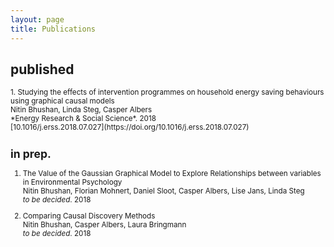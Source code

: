 ```yaml
---
layout: page
title: Publications
---
```


## published
<small>
1. Studying the effects of intervention programmes on household energy saving behaviours using graphical causal models<br>
Nitin Bhushan, Linda Steg, Casper Albers<br>
*Energy Research & Social Science*. 2018 <br>
[10.1016/j.erss.2018.07.027](https://doi.org/10.1016/j.erss.2018.07.027)


## in prep.
1. The Value of the Gaussian Graphical Model to Explore Relationships between variables in Environmental Psychology<br>
Nitin Bhushan, Florian Mohnert, Daniel Sloot, Casper Albers, Lise Jans, Linda Steg<br>
*to be decided*. 2018

2. Comparing Causal Discovery Methods<br>
Nitin Bhushan, Casper Albers, Laura Bringmann<br>
*to be decided*. 2018
